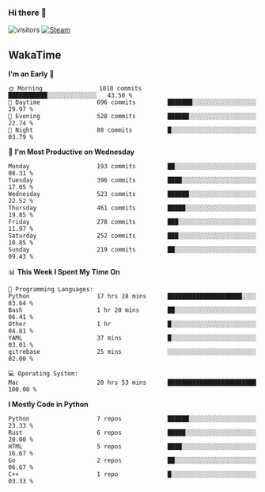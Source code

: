 ### Hi there 👋

![visitors](https://visitor-badge.glitch.me/badge?page_id=zhourunlai)
[![Steam](https://img.shields.io/badge/dynamic/json?url=https%3A%2F%2Fapi.swo.moe%2Fstats%2Fsteamgames%2F76561198285156854&query=count&color=0b1a37&label=Steam&labelColor=134375&logo=steam&suffix=+games&cacheSeconds=3600)](http://steamcommunity.com/profiles/76561198285156854)

## WakaTime
<!--START_SECTION:waka-->
**I'm an Early 🐤** 

```text
🌞 Morning                1010 commits        ███████████░░░░░░░░░░░░░░   43.50 % 
🌆 Daytime                696 commits         ███████░░░░░░░░░░░░░░░░░░   29.97 % 
🌃 Evening                528 commits         ██████░░░░░░░░░░░░░░░░░░░   22.74 % 
🌙 Night                  88 commits          █░░░░░░░░░░░░░░░░░░░░░░░░   03.79 % 
```
📅 **I'm Most Productive on Wednesday** 

```text
Monday                   193 commits         ██░░░░░░░░░░░░░░░░░░░░░░░   08.31 % 
Tuesday                  396 commits         ████░░░░░░░░░░░░░░░░░░░░░   17.05 % 
Wednesday                523 commits         ██████░░░░░░░░░░░░░░░░░░░   22.52 % 
Thursday                 461 commits         █████░░░░░░░░░░░░░░░░░░░░   19.85 % 
Friday                   278 commits         ███░░░░░░░░░░░░░░░░░░░░░░   11.97 % 
Saturday                 252 commits         ███░░░░░░░░░░░░░░░░░░░░░░   10.85 % 
Sunday                   219 commits         ██░░░░░░░░░░░░░░░░░░░░░░░   09.43 % 
```


📊 **This Week I Spent My Time On** 

```text
💬 Programming Languages: 
Python                   17 hrs 28 mins      █████████████████████░░░░   83.64 % 
Bash                     1 hr 20 mins        ██░░░░░░░░░░░░░░░░░░░░░░░   06.41 % 
Other                    1 hr                █░░░░░░░░░░░░░░░░░░░░░░░░   04.81 % 
YAML                     37 mins             █░░░░░░░░░░░░░░░░░░░░░░░░   03.01 % 
gitrebase                25 mins             ░░░░░░░░░░░░░░░░░░░░░░░░░   02.00 % 

💻 Operating System: 
Mac                      20 hrs 53 mins      █████████████████████████   100.00 % 
```

**I Mostly Code in Python** 

```text
Python                   7 repos             ██████░░░░░░░░░░░░░░░░░░░   23.33 % 
Rust                     6 repos             █████░░░░░░░░░░░░░░░░░░░░   20.00 % 
HTML                     5 repos             ████░░░░░░░░░░░░░░░░░░░░░   16.67 % 
Go                       2 repos             ██░░░░░░░░░░░░░░░░░░░░░░░   06.67 % 
C++                      1 repo              █░░░░░░░░░░░░░░░░░░░░░░░░   03.33 % 
```




<!--END_SECTION:waka-->
